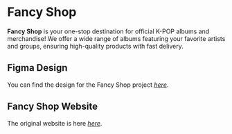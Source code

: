 # Fancy Shop

**Fancy Shop** is your one-stop destination for official K-POP albums and merchandise! We offer a wide range of albums featuring your favorite artists and groups, ensuring high-quality products with fast delivery.

## Figma Design


You can find the design for the Fancy Shop project *[here](https://www.figma.com/design/grcAByXupQmYxrBX3YN0Ht/Fancy-shop-(Copy)?node-id=1-758&node-type=canvas&m=dev)*.

## Fancy Shop Website

The original website is here *[here](https://fancyshop.uz)*.
